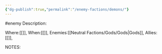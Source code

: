 ```yaml
---
{"dg-publish":true,"permalink":"/enemy-factions/demons/"}
---
```


#enemy 
Description:

Where:[[]],
When:[[]],
Enemies:[[Neutral Factions/Gods/Gods\|Gods]],
Allies:[[]],


NOTES: